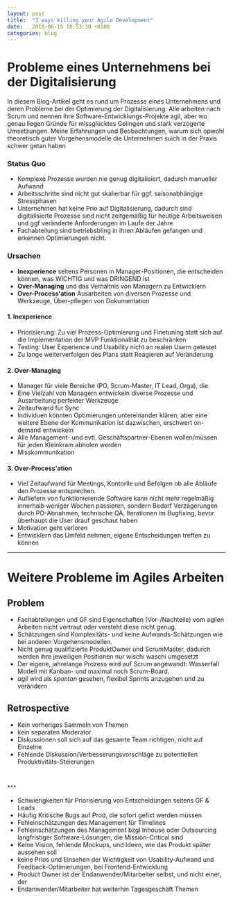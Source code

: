 ```yaml
---
layout: post
title:  "3 ways killing your Agile Development"
date:   2018-06-15 18:53:30 +0100
categories: blog
---
```


# Probleme eines Unternehmens bei der Digitalisierung

In diesem Blog-Artikel geht es rund um Prozesse eines Unternehmens und deren Probleme bei der Optimierung der Digitalisierung: Alle arbeiten nach Scrum und nennen ihre Software-Entwicklungs-Projekte agil, aber wo genau liegen Gründe für missglücktes Gelingen und stark verzögerte Umsetzungen. Meine Erfahrungen und Beobachtungen, warum sich opwohl theoretisch guter Vorgehensmodelle die Unternehmen suich in der Praxis schwer getan haben

### Status Quo
  * Komplexe Prozesse wurden nie genug digitalisiert, dadurch manueller Aufwand
  * Arbeitsschritte sind nicht gut skalierbar für ggf. saisonabhängige Stressphasen
  * Unternehmen hat keine Prio auf Digitalisierung, dadurch sind digitalisierte Prozesse sind nicht zeitgemäßig für heutige Arbeitsweisen und ggf veränderte Anforderungen im Laufe der Jahre
  * Fachabteilung sind betriebsbling in ihren Abläufen gefangen und erkennen Optimierungen nicht.
 
### Ursachen
  * **Inexperience** seitens Personen in Manager-Positionen, die entscheiden können, was WICHTIG und was DRINGEND ist
  * **Over-Managing** und das Verhältnis von Managern zu Entwicklern
  * **Over-Process'ation** Ausarbeiten von diversen Prozesse und Werkzeuge, Über-pflegen von Dokumentation

#### 1. Inexperience
  * Priorisierung: Zu viel Prozess-Optimierung und Finetuning statt sich auf die Implementation der MVP Funktionalität zu beschränken
  * Testing: User Experience und Usability nicht an realen Usern getestet
  * Zu lange weiterverfolgen des Plans statt Reagieren auf Veränderung

#### 2. Over-Managing
  * Manager für viele Bereiche (PO, Scrum-Master, IT Lead, Orga), die 
  * Eine Vielzahl von Managern entwickeln diverse Prozesse und Ausarbeitung perfekter Werkzeuge
  * Zeitaufwand für Sync
  * Individuen könnten Optimierungen untereinander klären, aber eine weitere Ebene der Kommunikation ist dazwischen, erschwert on-demand entwickeln
  * Alle Management- und evtl. Geschäftspartner-Ebenen wollen/müssen für jeden Kleinkram abholen werden
  * Misskommunikation
 
#### 3. Over-Process'ation
  * Viel Zeitaufwand für Meetings, Kontorlle und Befolgen ob alle Abläufe den Prozesse entsprechen.
  * Aufliefern von funktionierende Software kann nicht mehr regelmäßig innerhalb weniger Wochen passieren, sondern Bedarf Verzägerungen durch PO-Abnahmen, technische QA, Iterationen im Bugfixing, bevor überhaupt die User drauf geschaut haben
  * Motivation geht verloren
  * Entwicklern das Umfeld nehmen, eigene Entscheidungen treffen zu können

___________

# Weitere Probleme im Agiles Arbeiten 

## Problem
  * Fachabteilungen und GF sind Eigenschaften (Vor-/Nachteile) vom agilen Arbeiten nicht vertraut oder versteht diese nicht genug.
  * Schätzungen sind Komplexitäts- und keine Aufwands-Schätzungen wie bei anderen Vorgehensmodellen.
  * Nicht genug qualifizierte ProduktOwner und ScrumMaster, dadurch werden ihre jeweiligen Positionen nur wischi waschi umgesetzt
  * Der eigene, jahrelange Prozess wird auf Scrum angewandt: Wasserfall Modell mit Kanban- und maximal noch Scrum-Board.
  * *agil* wird als *spontan* gesehen, flexibel Sprints anzugehen und zu verändern
  
## Retrospective
  * Kein vorheriges Sammeln von Themen
  * kein separaten Moderator
  * Diskussionen soll sich auf das gesamte Team richtigen, nicht auf Einzelne
  * Fehlende Diskussion/Verbesserungsvorschläge zu potentiellen Produktivitäts-Steierungen


## ...
  * Schwierigkeiten für Priorisierung von Entscheidungen seitens GF & Leads
  * Häufig Kritische Bugs auf Prod, die sofort gefixt werden müssen
  * Fehleinschätzungen des Management für Timelines
  * Fehleinschätzungen des Management bzgl Inhouse oder Outsourcing langfristiger Software-Lösungen, die Mission-Critical sind
  * Keine Vision, fehlende Mockups, und Ideen, wie das Produkt später aussehen soll
  * keine Prios und Einsehen der Wichtigkeit von Usability-Aufwand und Feedback-Optimierungen, bei Frontend-Entwicklung
  * Product Owner ist der Endanwender/Mitarbeiter selbst, und nicht einer, der 
  * Endanwender/Mitarbeiter hat weiterhin Tagesgeschäft Themen
